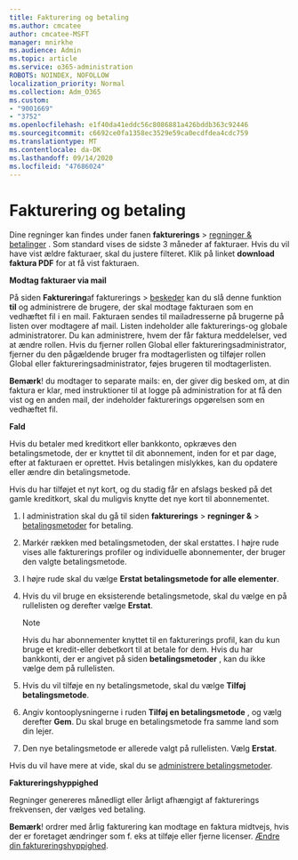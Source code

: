 ```yaml
---
title: Fakturering og betaling
ms.author: cmcatee
author: cmcatee-MSFT
manager: mnirkhe
ms.audience: Admin
ms.topic: article
ms.service: o365-administration
ROBOTS: NOINDEX, NOFOLLOW
localization_priority: Normal
ms.collection: Adm_O365
ms.custom:
- "9001669"
- "3752"
ms.openlocfilehash: e1f40da41eddc56c8086881a426bddb363c92446
ms.sourcegitcommit: c6692ce0fa1358ec3529e59ca0ecdfdea4cdc759
ms.translationtype: MT
ms.contentlocale: da-DK
ms.lasthandoff: 09/14/2020
ms.locfileid: "47686024"
---
```

# <a name="billing-and-payment"></a>Fakturering og betaling

Dine regninger kan findes under fanen **fakturerings**  >  [regninger & betalinger](https://go.microsoft.com/fwlink/p/?linkid=848039) .  Som standard vises de sidste 3 måneder af fakturaer.  Hvis du vil have vist ældre fakturaer, skal du justere filteret.  Klik på linket **download faktura PDF** for at få vist fakturaen.

**Modtag fakturaer via mail**

På siden **Fakturering**af fakturerings  >  [beskeder](https://go.microsoft.com/fwlink/p/?linkid=853212) kan du slå denne funktion **til** og administrere de brugere, der skal modtage fakturaen som en vedhæftet fil i en mail. Fakturaen sendes til mailadresserne på brugerne på listen over modtagere af mail. Listen indeholder alle fakturerings-og globale administratorer.  Du kan administrere, hvem der får faktura meddelelser, ved at ændre rollen.  Hvis du fjerner rollen Global eller faktureringsadministrator, fjerner du den pågældende bruger fra modtagerlisten og tilføjer rollen Global eller faktureringsadministrator, føjes brugeren til modtagerlisten.

**Bemærk**! du modtager to separate mails: en, der giver dig besked om, at din faktura er klar, med instruktioner til at logge på administration for at få den vist og en anden mail, der indeholder fakturerings opgørelsen som en vedhæftet fil.

**Fald**

Hvis du betaler med kreditkort eller bankkonto, opkræves den betalingsmetode, der er knyttet til dit abonnement, inden for et par dage, efter at fakturaen er oprettet. Hvis betalingen mislykkes, kan du opdatere eller ændre din betalingsmetode.

Hvis du har tilføjet et nyt kort, og du stadig får en afslags besked på det gamle kreditkort, skal du muligvis knytte det nye kort til abonnementet.

1. I administration skal du gå til siden **fakturerings**  >  **regninger &**  >  [betalingsmetoder](https://go.microsoft.com/fwlink/p/?linkid=2018806) for betaling.

2. Markér rækken med betalingsmetoden, der skal erstattes. I højre rude vises alle fakturerings profiler og individuelle abonnementer, der bruger den valgte betalingsmetode.

3. I højre rude skal du vælge **Erstat betalingsmetode for alle elementer**.

4. Hvis du vil bruge en eksisterende betalingsmetode, skal du vælge en på rullelisten og derefter vælge **Erstat**.

    > [!NOTE]
    > Hvis du har abonnementer knyttet til en fakturerings profil, kan du kun bruge et kredit-eller debetkort til at betale for dem. Hvis du har bankkonti, der er angivet på siden **betalingsmetoder** , kan du ikke vælge dem på rullelisten.

5. Hvis du vil tilføje en ny betalingsmetode, skal du vælge **Tilføj betalingsmetode**.

6. Angiv kontooplysningerne i ruden **Tilføj en betalingsmetode** , og vælg derefter **Gem**. Du skal bruge en betalingsmetode fra samme land som din lejer.

7. Den nye betalingsmetode er allerede valgt på rullelisten. Vælg **Erstat**.

Hvis du vil have mere at vide, skal du se [administrere betalingsmetoder](https://docs.microsoft.com/microsoft-365/commerce/billing-and-payments/manage-payment-methods).

**Faktureringshyppighed**

Regninger genereres månedligt eller årligt afhængigt af fakturerings frekvensen, der vælges ved betaling.  

**Bemærk**! ordrer med årlig fakturering kan modtage en faktura midtvejs, hvis der er foretaget ændringer som f. eks at tilføje eller fjerne licenser. [Ændre din faktureringshyppighed](https://docs.microsoft.com/microsoft-365/commerce/billing-and-payments/change-payment-frequency).
